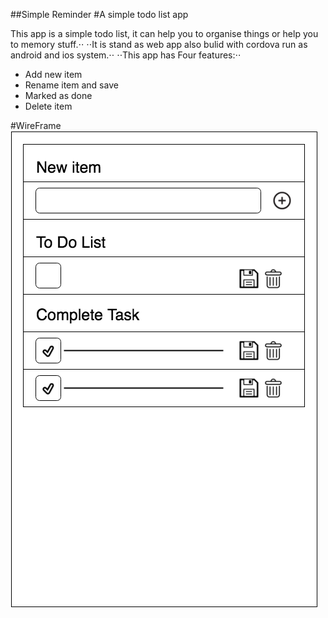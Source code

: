 ##Simple Reminder
#A simple todo list app

This app is a simple todo list, it can help you to organise things or help you to memory stuff.⋅⋅
⋅⋅It is stand as web app also bulid with cordova run as android and ios system.⋅⋅
⋅⋅This app has Four features:⋅⋅
* Add new item
* Rename item and save
* Marked as done
* Delete item

#WireFrame
![alt text](https://github.com/anyee/todolist/blob/master/wireframe.png "Logo Title Text 2")

